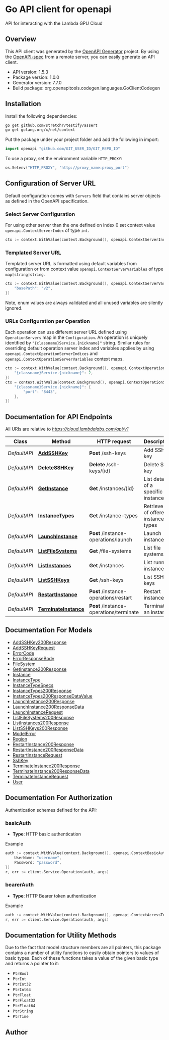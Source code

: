 # Go API client for openapi

API for interacting with the Lambda GPU Cloud

## Overview
This API client was generated by the [OpenAPI Generator](https://openapi-generator.tech) project.  By using the [OpenAPI-spec](https://www.openapis.org/) from a remote server, you can easily generate an API client.

- API version: 1.5.3
- Package version: 1.0.0
- Generator version: 7.7.0
- Build package: org.openapitools.codegen.languages.GoClientCodegen

## Installation

Install the following dependencies:

```sh
go get github.com/stretchr/testify/assert
go get golang.org/x/net/context
```

Put the package under your project folder and add the following in import:

```go
import openapi "github.com/GIT_USER_ID/GIT_REPO_ID"
```

To use a proxy, set the environment variable `HTTP_PROXY`:

```go
os.Setenv("HTTP_PROXY", "http://proxy_name:proxy_port")
```

## Configuration of Server URL

Default configuration comes with `Servers` field that contains server objects as defined in the OpenAPI specification.

### Select Server Configuration

For using other server than the one defined on index 0 set context value `openapi.ContextServerIndex` of type `int`.

```go
ctx := context.WithValue(context.Background(), openapi.ContextServerIndex, 1)
```

### Templated Server URL

Templated server URL is formatted using default variables from configuration or from context value `openapi.ContextServerVariables` of type `map[string]string`.

```go
ctx := context.WithValue(context.Background(), openapi.ContextServerVariables, map[string]string{
	"basePath": "v2",
})
```

Note, enum values are always validated and all unused variables are silently ignored.

### URLs Configuration per Operation

Each operation can use different server URL defined using `OperationServers` map in the `Configuration`.
An operation is uniquely identified by `"{classname}Service.{nickname}"` string.
Similar rules for overriding default operation server index and variables applies by using `openapi.ContextOperationServerIndices` and `openapi.ContextOperationServerVariables` context maps.

```go
ctx := context.WithValue(context.Background(), openapi.ContextOperationServerIndices, map[string]int{
	"{classname}Service.{nickname}": 2,
})
ctx = context.WithValue(context.Background(), openapi.ContextOperationServerVariables, map[string]map[string]string{
	"{classname}Service.{nickname}": {
		"port": "8443",
	},
})
```

## Documentation for API Endpoints

All URIs are relative to *https://cloud.lambdalabs.com/api/v1*

Class | Method | HTTP request | Description
------------ | ------------- | ------------- | -------------
*DefaultAPI* | [**AddSSHKey**](docs/DefaultAPI.md#addsshkey) | **Post** /ssh-keys | Add SSH key
*DefaultAPI* | [**DeleteSSHKey**](docs/DefaultAPI.md#deletesshkey) | **Delete** /ssh-keys/{id} | Delete SSH key
*DefaultAPI* | [**GetInstance**](docs/DefaultAPI.md#getinstance) | **Get** /instances/{id} | List details of a specific instance
*DefaultAPI* | [**InstanceTypes**](docs/DefaultAPI.md#instancetypes) | **Get** /instance-types | Retrieve list of offered instance types
*DefaultAPI* | [**LaunchInstance**](docs/DefaultAPI.md#launchinstance) | **Post** /instance-operations/launch | Launch instances
*DefaultAPI* | [**ListFileSystems**](docs/DefaultAPI.md#listfilesystems) | **Get** /file-systems | List file systems
*DefaultAPI* | [**ListInstances**](docs/DefaultAPI.md#listinstances) | **Get** /instances | List running instances
*DefaultAPI* | [**ListSSHKeys**](docs/DefaultAPI.md#listsshkeys) | **Get** /ssh-keys | List SSH keys
*DefaultAPI* | [**RestartInstance**](docs/DefaultAPI.md#restartinstance) | **Post** /instance-operations/restart | Restart instances
*DefaultAPI* | [**TerminateInstance**](docs/DefaultAPI.md#terminateinstance) | **Post** /instance-operations/terminate | Terminate an instance


## Documentation For Models

 - [AddSSHKey200Response](docs/AddSSHKey200Response.md)
 - [AddSSHKeyRequest](docs/AddSSHKeyRequest.md)
 - [ErrorCode](docs/ErrorCode.md)
 - [ErrorResponseBody](docs/ErrorResponseBody.md)
 - [FileSystem](docs/FileSystem.md)
 - [GetInstance200Response](docs/GetInstance200Response.md)
 - [Instance](docs/Instance.md)
 - [InstanceType](docs/InstanceType.md)
 - [InstanceTypeSpecs](docs/InstanceTypeSpecs.md)
 - [InstanceTypes200Response](docs/InstanceTypes200Response.md)
 - [InstanceTypes200ResponseDataValue](docs/InstanceTypes200ResponseDataValue.md)
 - [LaunchInstance200Response](docs/LaunchInstance200Response.md)
 - [LaunchInstance200ResponseData](docs/LaunchInstance200ResponseData.md)
 - [LaunchInstanceRequest](docs/LaunchInstanceRequest.md)
 - [ListFileSystems200Response](docs/ListFileSystems200Response.md)
 - [ListInstances200Response](docs/ListInstances200Response.md)
 - [ListSSHKeys200Response](docs/ListSSHKeys200Response.md)
 - [ModelError](docs/ModelError.md)
 - [Region](docs/Region.md)
 - [RestartInstance200Response](docs/RestartInstance200Response.md)
 - [RestartInstance200ResponseData](docs/RestartInstance200ResponseData.md)
 - [RestartInstanceRequest](docs/RestartInstanceRequest.md)
 - [SshKey](docs/SshKey.md)
 - [TerminateInstance200Response](docs/TerminateInstance200Response.md)
 - [TerminateInstance200ResponseData](docs/TerminateInstance200ResponseData.md)
 - [TerminateInstanceRequest](docs/TerminateInstanceRequest.md)
 - [User](docs/User.md)


## Documentation For Authorization


Authentication schemes defined for the API:
### basicAuth

- **Type**: HTTP basic authentication

Example

```go
auth := context.WithValue(context.Background(), openapi.ContextBasicAuth, openapi.BasicAuth{
	UserName: "username",
	Password: "password",
})
r, err := client.Service.Operation(auth, args)
```

### bearerAuth

- **Type**: HTTP Bearer token authentication

Example

```go
auth := context.WithValue(context.Background(), openapi.ContextAccessToken, "BEARER_TOKEN_STRING")
r, err := client.Service.Operation(auth, args)
```


## Documentation for Utility Methods

Due to the fact that model structure members are all pointers, this package contains
a number of utility functions to easily obtain pointers to values of basic types.
Each of these functions takes a value of the given basic type and returns a pointer to it:

* `PtrBool`
* `PtrInt`
* `PtrInt32`
* `PtrInt64`
* `PtrFloat`
* `PtrFloat32`
* `PtrFloat64`
* `PtrString`
* `PtrTime`

## Author



